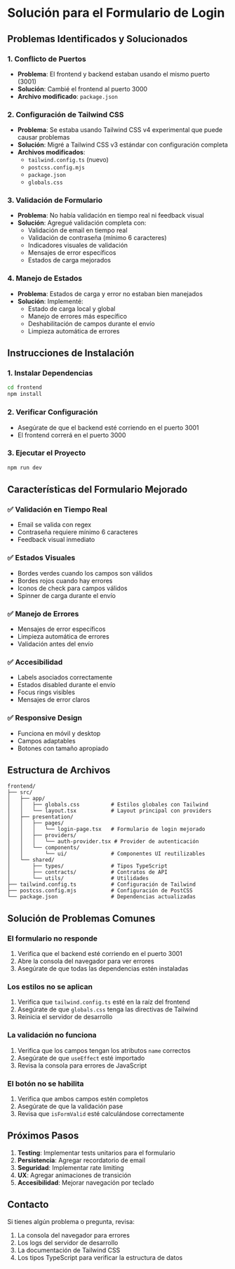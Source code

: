 # Solución para el Formulario de Login

## Problemas Identificados y Solucionados

### 1. **Conflicto de Puertos**
- **Problema**: El frontend y backend estaban usando el mismo puerto (3001)
- **Solución**: Cambié el frontend al puerto 3000
- **Archivo modificado**: `package.json`

### 2. **Configuración de Tailwind CSS**
- **Problema**: Se estaba usando Tailwind CSS v4 experimental que puede causar problemas
- **Solución**: Migré a Tailwind CSS v3 estándar con configuración completa
- **Archivos modificados**: 
  - `tailwind.config.ts` (nuevo)
  - `postcss.config.mjs`
  - `package.json`
  - `globals.css`

### 3. **Validación de Formulario**
- **Problema**: No había validación en tiempo real ni feedback visual
- **Solución**: Agregué validación completa con:
  - Validación de email en tiempo real
  - Validación de contraseña (mínimo 6 caracteres)
  - Indicadores visuales de validación
  - Mensajes de error específicos
  - Estados de carga mejorados

### 4. **Manejo de Estados**
- **Problema**: Estados de carga y error no estaban bien manejados
- **Solución**: Implementé:
  - Estado de carga local y global
  - Manejo de errores más específico
  - Deshabilitación de campos durante el envío
  - Limpieza automática de errores

## Instrucciones de Instalación

### 1. Instalar Dependencias
```bash
cd frontend
npm install
```

### 2. Verificar Configuración
- Asegúrate de que el backend esté corriendo en el puerto 3001
- El frontend correrá en el puerto 3000

### 3. Ejecutar el Proyecto
```bash
npm run dev
```

## Características del Formulario Mejorado

### ✅ **Validación en Tiempo Real**
- Email se valida con regex
- Contraseña requiere mínimo 6 caracteres
- Feedback visual inmediato

### ✅ **Estados Visuales**
- Bordes verdes cuando los campos son válidos
- Bordes rojos cuando hay errores
- Iconos de check para campos válidos
- Spinner de carga durante el envío

### ✅ **Manejo de Errores**
- Mensajes de error específicos
- Limpieza automática de errores
- Validación antes del envío

### ✅ **Accesibilidad**
- Labels asociados correctamente
- Estados disabled durante el envío
- Focus rings visibles
- Mensajes de error claros

### ✅ **Responsive Design**
- Funciona en móvil y desktop
- Campos adaptables
- Botones con tamaño apropiado

## Estructura de Archivos

```
frontend/
├── src/
│   ├── app/
│   │   ├── globals.css          # Estilos globales con Tailwind
│   │   └── layout.tsx           # Layout principal con providers
│   ├── presentation/
│   │   ├── pages/
│   │   │   └── login-page.tsx   # Formulario de login mejorado
│   │   ├── providers/
│   │   │   └── auth-provider.tsx # Provider de autenticación
│   │   └── components/
│   │       └── ui/              # Componentes UI reutilizables
│   └── shared/
│       ├── types/               # Tipos TypeScript
│       ├── contracts/           # Contratos de API
│       └── utils/               # Utilidades
├── tailwind.config.ts           # Configuración de Tailwind
├── postcss.config.mjs           # Configuración de PostCSS
└── package.json                 # Dependencias actualizadas
```

## Solución de Problemas Comunes

### **El formulario no responde**
1. Verifica que el backend esté corriendo en el puerto 3001
2. Abre la consola del navegador para ver errores
3. Asegúrate de que todas las dependencias estén instaladas

### **Los estilos no se aplican**
1. Verifica que `tailwind.config.ts` esté en la raíz del frontend
2. Asegúrate de que `globals.css` tenga las directivas de Tailwind
3. Reinicia el servidor de desarrollo

### **La validación no funciona**
1. Verifica que los campos tengan los atributos `name` correctos
2. Asegúrate de que `useEffect` esté importado
3. Revisa la consola para errores de JavaScript

### **El botón no se habilita**
1. Verifica que ambos campos estén completos
2. Asegúrate de que la validación pase
3. Revisa que `isFormValid` esté calculándose correctamente

## Próximos Pasos

1. **Testing**: Implementar tests unitarios para el formulario
2. **Persistencia**: Agregar recordatorio de email
3. **Seguridad**: Implementar rate limiting
4. **UX**: Agregar animaciones de transición
5. **Accesibilidad**: Mejorar navegación por teclado

## Contacto

Si tienes algún problema o pregunta, revisa:
1. La consola del navegador para errores
2. Los logs del servidor de desarrollo
3. La documentación de Tailwind CSS
4. Los tipos TypeScript para verificar la estructura de datos
